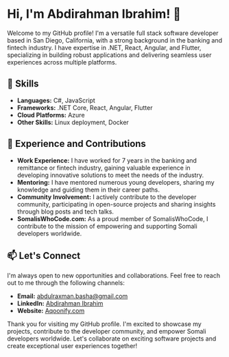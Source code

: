 # Hi, I'm Abdirahman Ibrahim! 👋

Welcome to my GitHub profile! I'm a versatile full stack software developer based in San Diego, California, with a strong background in the banking and fintech industry. I have expertise in .NET, React, Angular, and Flutter, specializing in building robust applications and delivering seamless user experiences across multiple platforms.

## 🌱 Skills

- **Languages:** C#, JavaScript
- **Frameworks:** .NET Core, React, Angular, Flutter
- **Cloud Platforms:** Azure
- **Other Skills:** Linux deployment, Docker

## 👥 Experience and Contributions

- **Work Experience:** I have worked for 7 years in the banking and remittance or fintech industry, gaining valuable experience in developing innovative solutions to meet the needs of the industry.
- **Mentoring:** I have mentored numerous young developers, sharing my knowledge and guiding them in their career paths.
- **Community Involvement:** I actively contribute to the developer community, participating in open-source projects and sharing insights through blog posts and tech talks.
- **SomalisWhoCode.com:** As a proud member of SomalisWhoCode, I contribute to the mission of empowering and supporting Somali developers worldwide.

## 📫 Let's Connect

I'm always open to new opportunities and collaborations. Feel free to reach out to me through the following channels:

- **Email:** abdulraxman.basha@gmail.com
- **LinkedIn:** [Abdirahman Ibrahim](https://www.linkedin.com/in/abdirahman-basha-927629161/)
- **Website:** [Aqoonify.com](https://aqoonify.com)

Thank you for visiting my GitHub profile. I'm excited to showcase my projects, contribute to the developer community, and empower Somali developers worldwide. Let's collaborate on exciting software projects and create exceptional user experiences together!

